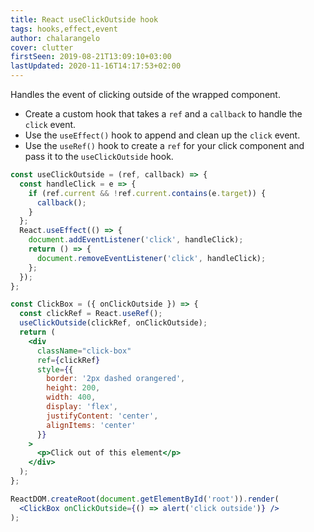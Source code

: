 ```yaml
---
title: React useClickOutside hook
tags: hooks,effect,event
author: chalarangelo
cover: clutter
firstSeen: 2019-08-21T13:09:10+03:00
lastUpdated: 2020-11-16T14:17:53+02:00
---
```


Handles the event of clicking outside of the wrapped component.

- Create a custom hook that takes a `ref` and a `callback` to handle the `click` event.
- Use the `useEffect()` hook to append and clean up the `click` event.
- Use the `useRef()` hook to create a `ref` for your click component and pass it to the `useClickOutside` hook.

```jsx
const useClickOutside = (ref, callback) => {
  const handleClick = e => {
    if (ref.current && !ref.current.contains(e.target)) {
      callback();
    }
  };
  React.useEffect(() => {
    document.addEventListener('click', handleClick);
    return () => {
      document.removeEventListener('click', handleClick);
    };
  });
};
```

```jsx
const ClickBox = ({ onClickOutside }) => {
  const clickRef = React.useRef();
  useClickOutside(clickRef, onClickOutside);
  return (
    <div
      className="click-box"
      ref={clickRef}
      style={{
        border: '2px dashed orangered',
        height: 200,
        width: 400,
        display: 'flex',
        justifyContent: 'center',
        alignItems: 'center'
      }}
    >
      <p>Click out of this element</p>
    </div>
  );
};

ReactDOM.createRoot(document.getElementById('root')).render(
  <ClickBox onClickOutside={() => alert('click outside')} />
);
```

